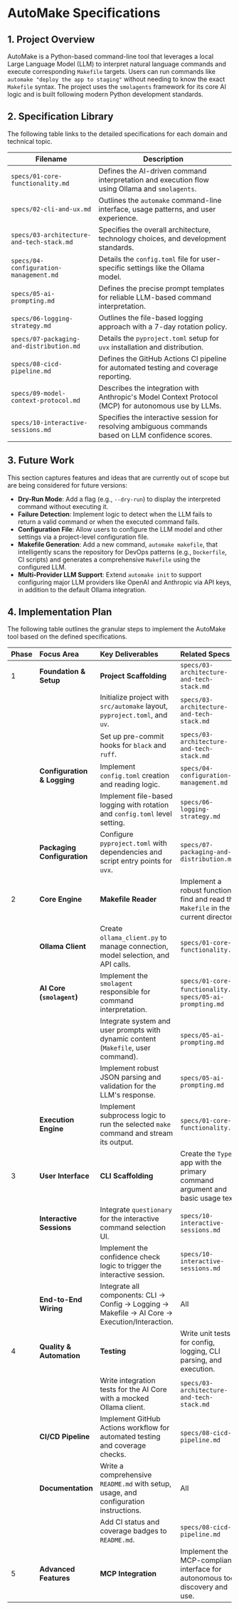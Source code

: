 # AutoMake Specifications

## 1. Project Overview
AutoMake is a Python-based command-line tool that leverages a local Large Language Model (LLM) to interpret natural language commands and execute corresponding `Makefile` targets. Users can run commands like `automake "deploy the app to staging"` without needing to know the exact `Makefile` syntax. The project uses the `smolagents` framework for its core AI logic and is built following modern Python development standards.

## 2. Specification Library
The following table links to the detailed specifications for each domain and technical topic.

| Filename                                             | Description                                                  |
| ---------------------------------------------------- | ------------------------------------------------------------ |
| `specs/01-core-functionality.md`                     | Defines the AI-driven command interpretation and execution flow using Ollama and `smolagents`. |
| `specs/02-cli-and-ux.md`                             | Outlines the `automake` command-line interface, usage patterns, and user experience. |
| `specs/03-architecture-and-tech-stack.md`            | Specifies the overall architecture, technology choices, and development standards. |
| `specs/04-configuration-management.md`               | Details the `config.toml` file for user-specific settings like the Ollama model. |
| `specs/05-ai-prompting.md`                           | Defines the precise prompt templates for reliable LLM-based command interpretation. |
| `specs/06-logging-strategy.md`                       | Outlines the file-based logging approach with a 7-day rotation policy. |
| `specs/07-packaging-and-distribution.md`             | Details the `pyproject.toml` setup for `uvx` installation and distribution. |
| `specs/08-cicd-pipeline.md`                          | Defines the GitHub Actions CI pipeline for automated testing and coverage reporting. |
| `specs/09-model-context-protocol.md`                 | Describes the integration with Anthropic's Model Context Protocol (MCP) for autonomous use by LLMs. |
| `specs/10-interactive-sessions.md`                   | Specifies the interactive session for resolving ambiguous commands based on LLM confidence scores. |

## 3. Future Work
This section captures features and ideas that are currently out of scope but are being considered for future versions:
- **Dry-Run Mode**: Add a flag (e.g., `--dry-run`) to display the interpreted command without executing it.
- **Failure Detection**: Implement logic to detect when the LLM fails to return a valid command or when the executed command fails.
- **Configuration File**: Allow users to configure the LLM model and other settings via a project-level configuration file.
- **Makefile Generation**: Add a new command, `automake makefile`, that intelligently scans the repository for DevOps patterns (e.g., `Dockerfile`, CI scripts) and generates a comprehensive `Makefile` using the configured LLM.
- **Multi-Provider LLM Support**: Extend `automake init` to support configuring major LLM providers like OpenAI and Anthropic via API keys, in addition to the default Ollama integration.

## 4. Implementation Plan
The following table outlines the granular steps to implement the AutoMake tool based on the defined specifications.

| Phase | Focus Area | Key Deliverables | Related Specs | Status |
| :--- | :--- | :--- | :--- | :--- |
| 1 | **Foundation & Setup** | **Project Scaffolding** | `specs/03-architecture-and-tech-stack.md` | ✅ DONE |
| | | Initialize project with `src/automake` layout, `pyproject.toml`, and `uv`. | `specs/03-architecture-and-tech-stack.md` | ✅ DONE |
| | | Set up pre-commit hooks for `black` and `ruff`. | `specs/03-architecture-and-tech-stack.md` | ✅ DONE |
| | **Configuration & Logging** | Implement `config.toml` creation and reading logic. | `specs/04-configuration-management.md` | ✅ DONE |
| | | Implement file-based logging with rotation and `config.toml` level setting. | `specs/06-logging-strategy.md` | ✅ DONE |
| | **Packaging Configuration** | Configure `pyproject.toml` with dependencies and script entry points for `uvx`. | `specs/07-packaging-and-distribution.md` | ✅ DONE |
| 2 | **Core Engine** | **Makefile Reader** | Implement a robust function to find and read the `Makefile` in the current directory. | `specs/01-core-functionality.md` | ✅ DONE |
| | **Ollama Client** | Create `ollama_client.py` to manage connection, model selection, and API calls. | `specs/01-core-functionality.md` | ✅ DONE |
| | **AI Core (`smolagent`)** | Implement the `smolagent` responsible for command interpretation. | `specs/01-core-functionality.md`, `specs/05-ai-prompting.md` | ✅ DONE |
| | | Integrate system and user prompts with dynamic content (`Makefile`, user command). | `specs/05-ai-prompting.md` | ✅ DONE |
| | | Implement robust JSON parsing and validation for the LLM's response. | `specs/05-ai-prompting.md` | ✅ DONE |
| | **Execution Engine** | Implement subprocess logic to run the selected `make` command and stream its output. | `specs/01-core-functionality.md` | ✅ DONE |
| 3 | **User Interface** | **CLI Scaffolding** | Create the `Typer` app with the primary command argument and basic usage text. | `specs/02-cli-and-ux.md` | ✅ DONE |
| | **Interactive Sessions** | Integrate `questionary` for the interactive command selection UI. | `specs/10-interactive-sessions.md` | ✅ DONE |
| | | Implement the confidence check logic to trigger the interactive session. | `specs/10-interactive-sessions.md` | ✅ DONE |
| | **End-to-End Wiring** | Integrate all components: CLI -> Config -> Logging -> Makefile -> AI Core -> Execution/Interaction. | All | ✅ DONE |
| 4 | **Quality & Automation** | **Testing** | Write unit tests for config, logging, CLI parsing, and execution. | `specs/03-architecture-and-tech-stack.md` | ✅ DONE |
| | | Write integration tests for the AI Core with a mocked Ollama client. | `specs/03-architecture-and-tech-stack.md` | TBD |
| | **CI/CD Pipeline** | Implement GitHub Actions workflow for automated testing and coverage checks. | `specs/08-cicd-pipeline.md` | ✅ DONE |
| | **Documentation** | Write a comprehensive `README.md` with setup, usage, and configuration instructions. | All | TBD |
| | | Add CI status and coverage badges to `README.md`. | `specs/08-cicd-pipeline.md` | TBD |
| 5 | **Advanced Features** | **MCP Integration** | Implement the MCP-compliant interface for autonomous tool discovery and use. | `specs/09-model-context-protocol.md` | TBD |
